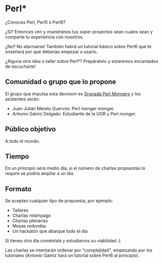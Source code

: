 # Perl*

¿Conoces Perl, Perl5 o Perl6? 

¿Sí? Entonces ven y muestrános tus súper proyectos sean cuales sean y comparte tu experiencia con nosotros.

¿No? No alarmarse! También habrá un tutorial básico sobre Perl6 que te enseñará por qué deberías empezar a usarlo.

¿Alguna otra idea o taller sobre Perl*? Prepáratelo y estaremos encantados de escucharte!

## Comunidad o grupo que lo propone

El grupo que impulsa esta devroom es [Granada Perl Mongers](granada.pm) y los asistentes serán:

* Juan Julián Merelo Guervós: Perl monger monger.
* Antonio Gámiz Delgado: Estudiante de la UGR y Perl monger.

## Público objetivo

A todo el mundo.

## Tiempo

En un principio será medio día, si el número de charlas propuestas lo require se podría ampliar a un día.

## Formato

Se aceptan cualquier tipo de propuesta, por ejemplo:

* Talleres
* Charlas relámpago
* Charlas plenarias
* Mesas redondas
* Un hackatón que abarque todo el día

Si tienes otra día coméntala y estudiamos su viabilidad :).

Las charlas se intentarán ordenar por "complejidad", empezando por los tutoriales (Antonio Gámiz hará un tutorial sobre Perl6 al principio).

